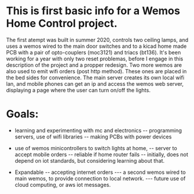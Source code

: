 # This is first basic info for a Wemos Home Control project.
The first atempt was built in summer 2020, controls two ceiling lamps, and uses a wemos wired to the main door switches and to a kicad home made PCB with a pair of opto-couplers (moc3121) and triacs (bt136). It's been working for a year with only two reset problemas, before I engage in this description of the project and a propper redesign.
Two more wemos are also used to emit wifi orders (post http method). These ones are placed in the bed sides for convenience.
The main server creates its own local wifi lan, and mobile phones can get an ip and access the wemos web server, displaying a page where the user can turn on/off the lights.

# Goals:
- learning and experimenting with mc and electronics
 -- programming servers, use of wifi libraries
 -- making PCBs with power devices

- use of wemos minicontrollers to switch lights at home,
  -- server to accept mobile orders
  -- reliable if home router fails
  -- initially, does not depend on iot standards, but considering learning about that.
  
- Expandable
 -- accepting internet orders
   --- a second wemos wired to main wemos, to provide connection to local network.
   --- future use of cloud computing, or aws iot messages.